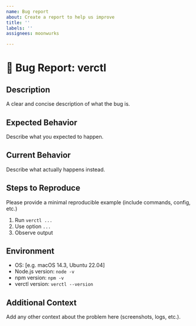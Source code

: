```yaml
---
name: Bug report
about: Create a report to help us improve
title: ''
labels: ''
assignees: moonwurks

---
```


# 🐞 Bug Report: verctl

## Description

A clear and concise description of what the bug is.

## Expected Behavior

Describe what you expected to happen.

## Current Behavior

Describe what actually happens instead.

## Steps to Reproduce

Please provide a minimal reproducible example (include commands, config, etc.)

1. Run `verctl ...`
2. Use option `...`
3. Observe output

## Environment

- OS: [e.g. macOS 14.3, Ubuntu 22.04]
- Node.js version: `node -v`
- npm version: `npm -v`
- verctl version: `verctl --version`

## Additional Context

Add any other context about the problem here (screenshots, logs, etc.).
